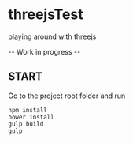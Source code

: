 # threejsTest
playing around with threejs

-- Work in progress --

## START
Go to the project root folder and run
```
npm install
bower install
gulp build
gulp
```
